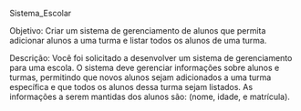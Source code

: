 Sistema_Escolar

Objetivo: Criar um sistema de gerenciamento de alunos que permita adicionar alunos a uma
turma e listar todos os alunos de uma turma.

Descrição:
Você foi solicitado a desenvolver um sistema de gerenciamento para uma escola. O sistema deve
gerenciar informações sobre alunos e turmas, permitindo que novos alunos sejam adicionados a
uma turma específica e que todos os alunos dessa turma sejam listados. As informações a serem
mantidas dos alunos são: (nome, idade, e matrícula). 
